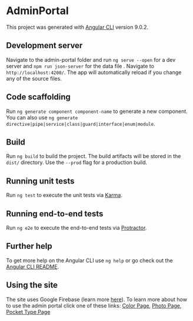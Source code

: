 # AdminPortal

This project was generated with [Angular CLI](https://github.com/angular/angular-cli) version 9.0.2.

## Development server

Navigate to the admin-portal folder and run `ng serve --open` for a dev server and `npm run json-server` for the data file . Navigate to `http://localhost:4200/`. The app will automatically reload if you change any of the source files.

## Code scaffolding

Run `ng generate component component-name` to generate a new component. You can also use `ng generate directive|pipe|service|class|guard|interface|enum|module`.

## Build

Run `ng build` to build the project. The build artifacts will be stored in the `dist/` directory. Use the `--prod` flag for a production build.

## Running unit tests

Run `ng test` to execute the unit tests via [Karma](https://karma-runner.github.io).

## Running end-to-end tests

Run `ng e2e` to execute the end-to-end tests via [Protractor](http://www.protractortest.org/).

## Further help

To get more help on the Angular CLI use `ng help` or go check out the [Angular CLI README](https://github.com/angular/angular-cli/blob/master/README.md).

## Using the site
The site uses Google Firebase (learn more [here](https://firebase.google.com/docs)). To learn more about how to use the admin portal click one of these links: 
[Color Page](https://github.com/jtwalton14/lax-squad/wiki/Admin-Color-Help-Page), 
[Photo Page](https://github.com/jtwalton14/lax-squad/wiki/Admin-Photo-Help-Page), 
[Pocket Type Page](https://github.com/jtwalton14/lax-squad/wiki/Admin-Pocket-Type-Help-Page)
